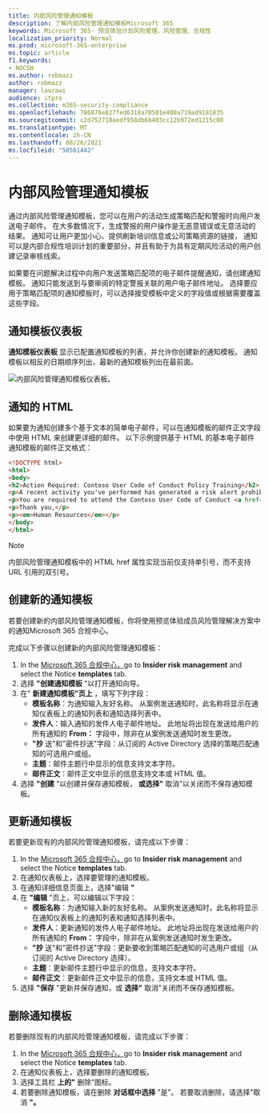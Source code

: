 ```yaml
---
title: 内部风险管理通知模板
description: 了解内部风险管理通知模板Microsoft 365
keywords: Microsoft 365- 预览体验计划风险管理、风险管理、合规性
localization_priority: Normal
ms.prod: microsoft-365-enterprise
ms.topic: article
f1.keywords:
- NOCSH
ms.author: robmazz
author: robmazz
manager: laurawi
audience: itpro
ms.collection: m365-security-compliance
ms.openlocfilehash: 786878e827fed6318a70501e400a719ad9181835
ms.sourcegitcommit: c2d752718aedf958db6b403cc12b972ed1215c00
ms.translationtype: MT
ms.contentlocale: zh-CN
ms.lasthandoff: 08/26/2021
ms.locfileid: "58561442"
---
```

# <a name="insider-risk-management-notice-templates"></a>内部风险管理通知模板

通过内部风险管理通知模板，您可以在用户的活动生成策略匹配和警报时向用户发送电子邮件。 在大多数情况下，生成警报的用户操作是无恶意错误或无意活动的结果。 通知可让用户更加小心、提供刷新培训信息或公司策略资源的链接， 通知可以是内部合规性培训计划的重要部分，并且有助于为具有定期风险活动的用户创建记录审核线索。

如果要在问题解决过程中向用户发送策略匹配项的电子邮件提醒通知，请创建通知模板。 通知只能发送到与要审阅的特定警报关联的用户电子邮件地址。 选择要应用于策略匹配项的通知模板时，可以选择接受模板中定义的字段值或根据需要覆盖这些字段。

## <a name="notice-templates-dashboard"></a>通知模板仪表板

**通知模板仪表板** 显示已配置通知模板的列表，并允许你创建新的通知模板。 通知模板以相反的日期顺序列出，最新的通知模板列出在最前面。

![内部风险管理通知模板仪表板。](../media/insider-risk-notices-dashboard.png)

## <a name="html-for-notices"></a>通知的 HTML

如果要为通知创建多个基于文本的简单电子邮件，可以在通知模板的邮件正文字段中使用 HTML 来创建更详细的邮件。 以下示例提供基于 HTML 的基本电子邮件通知模板的邮件正文格式：

```HTML
<!DOCTYPE html>
<html>
<body>
<h2>Action Required: Contoso User Code of Conduct Policy Training</h2>
<p>A recent activity you've performed has generated a risk alert prohibited by the Contoso User <a href='https://www.contoso.com'>Code of Conduct Policy</a>.</p>
<p>You are required to attend the Contoso User Code of Conduct <a href='https://www.contoso.com'>training</a> within the next 14 days. Please contact <a href='mailto:hr@contoso.com'>Human Resources</a> with any questions about this training request.</p>
<p>Thank you,</p>
<p><em>Human Resources</em></p>
</body>
</html>
```

> [!NOTE]
> 内部风险管理通知模板中的 HTML href 属性实现当前仅支持单引号，而不支持 URL 引用的双引号。

## <a name="create-a-new-notice-template"></a>创建新的通知模板

若要创建新的内部风险管理通知模板，你将使用预览体验成员风险管理解决方案中的通知Microsoft 365 合规中心。 

完成以下步骤以创建新的内部风险管理通知模板：

1. In the [Microsoft 365 合规中心，](https://compliance.microsoft.com)go to **Insider risk management** and select the Notice **templates** tab.
2. 选择 **"创建通知模板** "以打开通知向导。
3. 在" **新建通知模板"页上** ，填写下列字段：
    - **模板名称**：为通知输入友好名称。 从案例发送通知时，此名称将显示在通知仪表板上的通知列表和通知选择列表中。
    - **发件人**：输入通知的发件人电子邮件地址。 此地址将出现在发送给用户的所有通知的 **From：** 字段中，除非在从案例发送通知时发生更改。
    - **"抄** 送"和"密件抄送"字段：从订阅的 Active Directory 选择的策略匹配通知的可选用户或组。
    - **主题**：邮件主题行中显示的信息支持文本字符。
    - **邮件正文**：邮件正文中显示的信息支持文本或 HTML 值。
4. 选择 **"创建** "以创建并保存通知模板， **或选择"** 取消"以关闭而不保存通知模板。

## <a name="update-a-notice-template"></a>更新通知模板

若要更新现有的内部风险管理通知模板，请完成以下步骤：

1. In the [Microsoft 365 合规中心，](https://compliance.microsoft.com)go to **Insider risk management** and select the Notice **templates** tab.
2. 在通知仪表板上，选择要管理的通知模板。
3. 在通知详细信息页面上，选择"编辑 **"**
4. 在 **"编辑** "页上，可以编辑以下字段：
    - **模板名称**：为通知输入新的友好名称。 从案例发送通知时，此名称将显示在通知仪表板上的通知列表和通知选择列表中。
    - **发件人**：更新通知的发件人电子邮件地址。 此地址将出现在发送给用户的所有通知的 **From：** 字段中，除非在从案例发送通知时发生更改。
    - **"抄** 送"和"密件抄送"字段：更新要收到策略匹配通知的可选用户或组（从订阅的 Active Directory 选择）。
    - **主题**：更新邮件主题行中显示的信息，支持文本字符。
    - **邮件正文**：更新邮件正文中显示的信息，支持文本或 HTML 值。
5. 选择 **"保存** "更新并保存通知，或 **选择"** 取消"关闭而不保存通知模板。

## <a name="delete-a-notice-template"></a>删除通知模板

若要删除现有的内部风险管理通知模板，请完成以下步骤：

1. In the [Microsoft 365 合规中心，](https://compliance.microsoft.com)go to **Insider risk management** and select the Notice **templates** tab.
2. 在通知仪表板上，选择要删除的通知模板。
3. 选择工具栏 **上的"** 删除"图标。
4. 若要删除通知模板，请在删除 **对话框中选择** "是"。 若要取消删除，请选择"取消 **"。**
